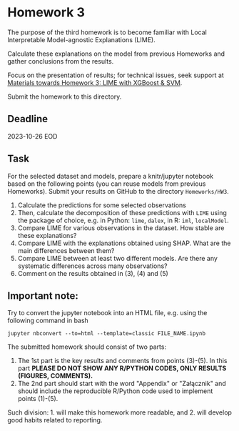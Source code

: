 # Homework 3

The purpose of the third homework is to become familiar with Local Interpretable Model-agnostic Explanations (LIME). 

Calculate these explanations on the model from previous Homeworks and gather conclusions from the results.

Focus on the presentation of results; for technical issues, seek support at [Materials towards Homework 3: LIME with XGBoost & SVM](https://mim-uw.github.io/eXplainableMachineLearning-2023/hw3_lime_with_xgboost_on_titanic.html).

Submit the homework to this directory.

## Deadline 

2023-10-26 EOD

## Task

For the selected dataset and models, prepare a knitr/jupyter notebook based on the following points (you can reuse models from previous Homeworks).
Submit your results on GitHub to the directory `Homeworks/HW3`.

1. Calculate the predictions for some selected observations
2. Then, calculate the decomposition of these predictions with `LIME` using the package of choice, e.g. in Python: `lime`, `dalex`, in R: `iml`, `localModel`.
3. Compare LIME for various observations in the dataset. How stable are these explanations? 
4. Compare LIME with the explanations obtained using SHAP. What are the main differences between them?
5. Compare LIME between at least two different models. Are there any systematic differences across many observations?
6. Comment on the results obtained in (3), (4) and (5)


## **Important note:**

Try to convert the jupyter notebook into an HTML file, e.g. using the following command in bash

```
jupyter nbconvert --to=html --template=classic FILE_NAME.ipynb
```

The submitted homework should consist of two parts:

1. The 1st part is the key results and comments from points (3)-(5). In this part **PLEASE DO NOT SHOW ANY R/PYTHON CODES, ONLY RESULTS (FIGURES, COMMENTS).**
2. The 2nd part should start with the word "Appendix" or "Załącznik" and should include the reproducible R/Python code used to implement points (1)-(5).

Such division: 1. will make this homework more readable, and 2. will develop good habits related to reporting.
